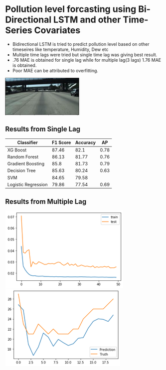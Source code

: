 # Pollution level forcasting using Bi-Directional LSTM and other Time-Series Covariates 

- Bidirectional LSTM is tried to predict pollution level based on other timeseires like temperature, Humidity, Dew etc
- Multiple time lags were tried but single time lag was giving best result.
- .76 MAE is obtained for single lag while for multiple lag(3 lags) 1.76 MAE is obtained.
- Poor MAE can be attributed to overfitting.

![Input](https://github.com/Ayush-Learner/Data-Science-ML-Practice/blob/master/Road%20Lane%20segmentation/Images/input_alt_10.PNG)

## Results from Single Lag
Classifier    |    F1 Score   |   Accuracy    |      AP      |
------------- | ------------- | ------------- | -------------| 
XG Boost  | 87.46  | 82.1  | 0.78 |
Random Forest  | 86.13  | 81.77  | 0.76 |
Gradient Boosting  | 85.8  | 81.73  | 0.79 |
Decision Tree | 85.63  | 80.24  | 0.63 |
SVM  | 84.65  | 79.58  |  |
Logistic Regression  | 79.86  | 77.54  | 0.69 |

## Results from Multiple Lag
![Train Loss](https://github.com/Ayush-Learner/Data-Science-ML-Practice/blob/master/Time%20Series%20Forcasting/Image/Train%20loss%20for%20multiple%20lag.png)
![Prediction](https://github.com/Ayush-Learner/Data-Science-ML-Practice/blob/master/Time%20Series%20Forcasting/Image/prediction%20for%20multiple%20lag.png)
